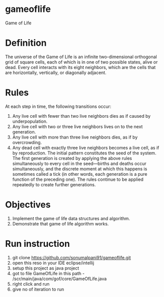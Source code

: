 # gameoflife
Game of Life

# Definition

The universe of the Game of Life is an infinite two-dimensional orthogonal grid of square cells, each of
which is in one of two possible states, alive or dead. Every cell interacts with its eight neighbors, which
are the cells that are horizontally, vertically, or diagonally adjacent.


# Rules

At each step in time, the following transitions occur:
1. Any live cell with fewer than two live neighbors dies as if caused by underpopulation.
2. Any live cell with two or three live neighbors lives on to the next generation.
3. Any live cell with more than three live neighbors dies, as if by overcrowding.
4. Any dead cell with exactly three live neighbors becomes a live cell, as if by reproduction.
The initial pattern constitutes the seed of the system. The first generation is created by applying the
above rules simultaneously to every cell in the seed—births and deaths occur simultaneously, and the
discrete moment at which this happens is sometimes called a tick (in other words, each generation is a
pure function of the preceding one). The rules continue to be applied repeatedly to create further
generations.


# Objectives

1. Implement the game of life data structures and algorithm.
2. Demonstrate that game of life algorithm works.


# Run instruction

1. git clone https://github.com/sonumalpani91/gameoflife.git
2. open this reso in your IDE eclipse/intellij 
3. setup this project as java project
4. got to file GameOfLife in this path - /scr/main/java/com/gof/core/GameOfLife.java
5. right click and run
6. give no of iteration to run
